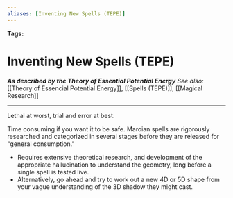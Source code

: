 ```yaml
---
aliases: [Inventing New Spells (TEPE)]
---
```


**Tags:** 
# Inventing New Spells (TEPE)
***As described by the Theory of Essential Potential Energy***
*See also:* [[Theory of Essencial Potential Energy]], [[Spells (TEPE)]], [[Magical Research]]
___
Lethal at worst, trial and error at best.

Time consuming if you want it to be safe. Maroian spells are rigorously researched and categorized in several stages before they are released for "general consumption."
- Requires extensive theoretical research, and development of the appropriate hallucination to understand the geometry, long before a single spell is tested live.
- Alternatively, go ahead and try to work out a new 4D or 5D shape from your vague understanding of the 3D shadow they might cast.